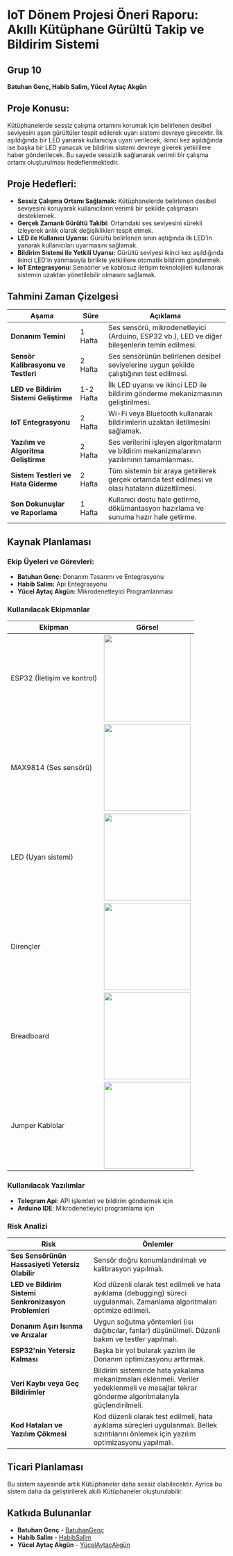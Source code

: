 # IoT Dönem Projesi Öneri Raporu: Akıllı Kütüphane Gürültü Takip ve Bildirim Sistemi


## Grup 10
**Batuhan Genç, Habib Salim, Yücel Aytaç Akgün**

## Proje Konusu:
Kütüphanelerde sessiz çalışma ortamını korumak için belirlenen desibel seviyesini aşan gürültüler tespit edilerek uyarı sistemi devreye girecektir. İlk aşıldığında bir LED yanarak kullanıcıya uyarı verilecek, ikinci kez aşıldığında ise başka bir LED yanacak ve bildirim sistemi devreye girerek yetkililere haber gönderilecek. Bu sayede sessizlik sağlanarak verimli bir çalışma ortamı oluşturulması hedeflenmektedir.

## Proje Hedefleri:
 - **Sessiz Çalışma Ortamı Sağlamak:** Kütüphanelerde belirlenen desibel seviyesini koruyarak kullanıcıların verimli bir şekilde çalışmasını desteklemek.
 - **Gerçek Zamanlı Gürültü Takibi:** Ortamdaki ses seviyesini sürekli izleyerek anlık olarak değişiklikleri tespit etmek. 
 - **LED ile Kullanıcı Uyarısı:** Gürültü belirlenen sınırı aştığında ilk LED’in yanarak kullanıcıları uyarmasını sağlamak.
 - **Bildirim Sistemi ile Yetkili Uyarısı:** Gürültü seviyesi ikinci kez aşıldığında ikinci LED’in yanmasıyla birlikte yetkililere otomatik bildirim göndermek.
 - **IoT Entegrasyonu:** Sensörler ve kablosuz iletişim teknolojileri kullanarak sistemin uzaktan yönetilebilir olmasını sağlamak.

## Tahmini Zaman Çizelgesi  

| **Aşama** | **Süre** | **Açıklama** |
|-----------|---------|-------------|
| **Donanım Temini** | 1 Hafta | Ses sensörü, mikrodenetleyici (Arduino, ESP32 vb.), LED ve diğer bileşenlerin temin edilmesi. |
| **Sensör Kalibrasyonu ve Testleri** | 2 Hafta | Ses sensörünün belirlenen desibel seviyelerine uygun şekilde çalıştığının test edilmesi. |
| **LED ve Bildirim Sistemi Geliştirme** | 1-2 Hafta | İlk LED uyarısı ve ikinci LED ile bildirim gönderme mekanizmasının geliştirilmesi. |
| **IoT Entegrasyonu** | 2 Hafta | Wi-Fi veya Bluetooth kullanarak bildirimlerin uzaktan iletilmesini sağlamak. |
| **Yazılım ve Algoritma Geliştirme** | 2 Hafta | Ses verilerini işleyen algoritmaların ve bildirim mekanizmalarının yazılımının tamamlanması. |
| **Sistem Testleri ve Hata Giderme** | 2 Hafta | Tüm sistemin bir araya getirilerek gerçek ortamda test edilmesi ve olası hataların düzeltilmesi. |
| **Son Dokunuşlar ve Raporlama** | 1 Hafta | Kullanıcı dostu hale getirme, dökümantasyon hazırlama ve sunuma hazır hale getirme. |

## Kaynak Planlaması

### Ekip Üyeleri ve Görevleri:
   - **Batuhan Genç:** Donanım Tasarımı ve Entegrasyonu
   - **Habib Salim:** Api Entegrasyonu 
   - **Yücel Aytaç Akgün:** Mikrodenetleyici Programlanması
### Kullanılacak Ekipmanlar  

| **Ekipman** | **Görsel** |
|------------|-----------|
| ESP32 (İletişim ve kontrol) | <img src="LINK" width="200"> |
| MAX9814 (Ses sensörü) | <img src="LINK" width="200"> |
| LED (Uyarı sistemi) | <img src="LINK" width="200"> |
| Dirençler | <img src="LINK" width="200"> |
| Breadboard | <img src="https://github.com/Aytacus/Sessiz-Kutuphaneler/blob/main/%C3%96neri%20Raporu/Figure/Breadboard.jpg" width="200"> |
| Jumper Kablolar | <img src="LINK" width="200"> |

### Kullanılacak Yazılımlar
- **Telegram Api**: API işlemleri ve bildirim göndermek için
- **Arduino IDE**: Mikrodenetleyici programlama için


### Risk Analizi  

| **Risk** | **Önlemler** |
|----------|--------------|
| **Ses Sensörünün Hassasiyeti Yetersiz Olabilir** | Sensör doğru konumlandırılmalı ve kalibrasyon yapılmalı.|
| **LED ve Bildirim Sistemi Senkronizasyon Problemleri** | Kod düzenli olarak test edilmeli ve hata ayıklama (debugging) süreci uygulanmalı. Zamanlama algoritmaları optimize edilmeli. |
| **Donanım Aşırı Isınma ve Arızalar** | Uygun soğutma yöntemleri (ısı dağıtıcılar, fanlar) düşünülmeli. Düzenli bakım ve testler yapılmalı. |
| **ESP32'nin Yetersiz Kalması** | Başka bir yol bularak yazılım ile Donanım optimizasyonu arttırmak. |
| **Veri Kaybı veya Geç Bildirimler** | Bildirim sisteminde hata yakalama mekanizmaları eklenmeli. Veriler yedeklenmeli ve mesajlar tekrar gönderme algoritmalarıyla güçlendirilmeli. |
| **Kod Hataları ve Yazılım Çökmesi** | Kod düzenli olarak test edilmeli, hata ayıklama süreçleri uygulanmalı. Bellek sızıntılarını önlemek için yazılım optimizasyonu yapılmalı. |

## Ticari Planlaması
 Bu sistem sayesinde artık Kütüphaneler daha sessiz olabilecektir. Ayrıca bu sistem daha da geliştirilerek akıllı Kütüphaneler oluşturulabilir.


## Katkıda Bulunanlar
* **Batuhan Genç** - [BatuhanGenç](https://github.com/Batuhaka)
* **Habib Salim** - [HabibSalim](https://github.com/habibsalimov)
* **Yücel Aytaç Akgün** - [YücelAytaçAkgün](https://github.com/Aytacus)

